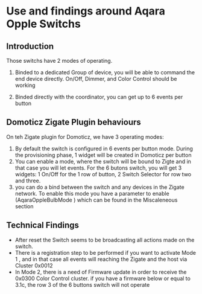 # Use and findings around Aqara Opple Switchs

## Introduction

Those switchs have 2 modes of operating.

1. Binded to a dedicated Group of device, you will be able to command the end device directly.
   On/Off, Dimmer, and Color Control should be working
   
1. Binded directly with the coordinator, you can get up to 6 events per button


## Domoticz Zigate Plugin behaviours

On teh Zigate plugin for Domoticz, we have 3 operating modes:

   1. By default the switch is configured in 6 events per button mode. During the provisioning phase, 1 widget will be created in Domoticz per button
   1. You can enable a mode, where the switch will be bound to Zigte and in that case you will let events. For the 6 butons switch, you will
   get 3 widgets: 1 On/Off for the 1 row of button, 2 Switch Selector for row two and three.
   1. you can do a bind between the switch and any devices in the Zigate network. 
   To enable this mode you have a parameter to enable (AqaraOppleBulbMode ) which can be found in the Miscaleneous section 
   
   
## Technical Findings

* After reset the Switch seems to be broadcasting all actions made on the switch.
* There is a registration step to be performed if you want to activate Mode 1 , 
and in that case all events will reaching the Zigate and the host via Cluster 0x0012
* In Mode 2, there is a need of Firmware update in order to receive the 0x0300 Color Control cluster. 
if you have a firmware below or equal to 3.1c, the row 3 of the 6 buttons switch will not operate
